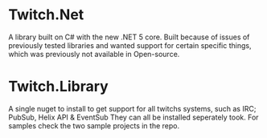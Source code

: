 # Twitch.Net
A library built on C# with the new .NET 5 core.
Built because of issues of previously tested libraries and wanted support for certain specific things, which was previously not available in Open-source.

# Twitch.Library
A single nuget to install to get support for all twitchs systems, such as IRC; PubSub, Helix API & EventSub
They can all be installed seperately took. For samples check the two sample projects in the repo.